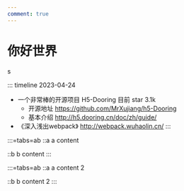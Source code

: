 ```yaml
---
comment: true
---
```

# 你好世界
s

::: timeline 2023-04-24
- 一个非常棒的开源项目 H5-Dooring 目前 star 3.1k
  - 开源地址 https://github.com/MrXujiang/h5-Dooring
  - 基本介绍 http://h5.dooring.cn/doc/zh/guide/
- 《深入浅出webpack》 http://webpack.wuhaolin.cn/
:::




:::=tabs=ab
::a
a content

::b
b content
:::

:::=tabs=ab
::a
a content 2

::b
b content 2
:::